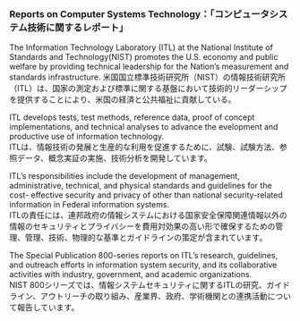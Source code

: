 ### Reports on Computer Systems Technology：「コンピュータシステム技術に関するレポート」
The Information Technology Laboratory (ITL) at the National Institute of Standards and Technology(NIST) promotes the U.S. economy and public welfare by providing technical leadership for the Nation’s
measurement and standards infrastructure. 
米国国立標準技術研究所（NIST）の情報技術研究所（ITL）は、国家の測定および標準に関する基盤において技術的リーダーシップを提供することにより、米国の経済と公共福祉に貢献している。

ITL develops tests, test methods, reference data, proof of concept implementations, and technical analyses to advance the evelopment and productive use of information technology.  
ITLは、情報技術の発展と生産的な利用を促進するために、試験、試験方法、参照データ、概念実証の実施、技術分析を開発しています。

ITL’s responsibilities include the development of management, administrative, technical, and physical standards and guidelines for the cost- effective security and privacy of other than national security-related information in Federal  information systems.  
ITLの責任には、連邦政府の情報システムにおける国家安全保障関連情報以外の情報のセキュリティとプライバシーを費用対効果の高い形で確保するための管理、管理、技術、物理的な基準とガイドラインの策定が含まれています。

The Special Publication 800-series reports on ITL’s research, guidelines, and outreach efforts in information system security, and its collaborative activities with industry, government, and academic organizations.  
NIST 800シリーズでは、情報システムセキュリティに関するITLの研究、ガイドライン、アウトリーチの取り組み、産業界、政府、学術機関との連携活動について報告しています。
